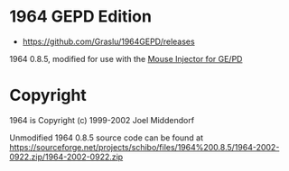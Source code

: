 # 1964 GEPD Edition

* https://github.com/Graslu/1964GEPD/releases

1964 0.8.5, modified for use with the [Mouse Injector for GE/PD](https://github.com/carnivoroussociety/MouseInjectorGEPD)

# Copyright
1964 is Copyright (c) 1999-2002 Joel Middendorf

Unmodified 1964 0.8.5 source code can be found at https://sourceforge.net/projects/schibo/files/1964%200.8.5/1964-2002-0922.zip/1964-2002-0922.zip
